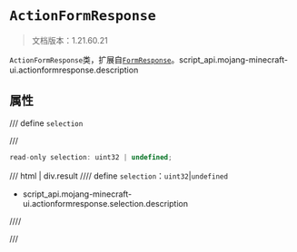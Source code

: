 # `ActionFormResponse`

> 文档版本：1.21.60.21

`ActionFormResponse`类，扩展自[`FormResponse`](./formresponse.md)。script_api.mojang-minecraft-ui.actionformresponse.description

## 属性

/// define
`selection`


///

```js
read-only selection: uint32 | undefined;
```

/// html | div.result
//// define
`selection`：`uint32`|`undefined`

- script_api.mojang-minecraft-ui.actionformresponse.selection.description


////

///

